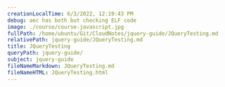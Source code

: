```yaml
---
creationLocalTime: 6/3/2022, 12:19:43 PM
debug: aec has both but checking ELF code
image: ./course/course-javascript.jpg
fullPath: /home/ubuntu/Git/CloudNotes/jquery-guide/JQueryTesting.md
relativePath: jquery-guide/JQueryTesting.md
title: JQueryTesting
queryPath: jquery-guide/
subject: jquery-guide
fileNameMarkdown: JQueryTesting.md
fileNameHTML: JQueryTesting.html
---
```



<!-- toc -->
<!-- tocstop -->

